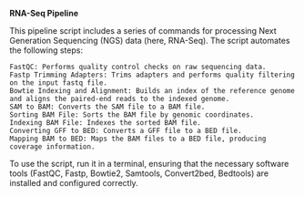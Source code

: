 **RNA-Seq Pipeline**

This pipeline script includes a series of commands for processing Next Generation Sequencing (NGS) data (here, RNA-Seq). The script automates the following steps:

    FastQC: Performs quality control checks on raw sequencing data.
    Fastp Trimming Adapters: Trims adapters and performs quality filtering on the input fastq file.
    Bowtie Indexing and Alignment: Builds an index of the reference genome and aligns the paired-end reads to the indexed genome.
    SAM to BAM: Converts the SAM file to a BAM file.
    Sorting BAM File: Sorts the BAM file by genomic coordinates.
    Indexing BAM File: Indexes the sorted BAM file.
    Converting GFF to BED: Converts a GFF file to a BED file.
    Mapping BAM to BED: Maps the BAM files to a BED file, producing coverage information.

To use the script, run it in a terminal, ensuring that the necessary software tools (FastQC, Fastp, Bowtie2, Samtools, Convert2bed, Bedtools) are installed and configured correctly.
